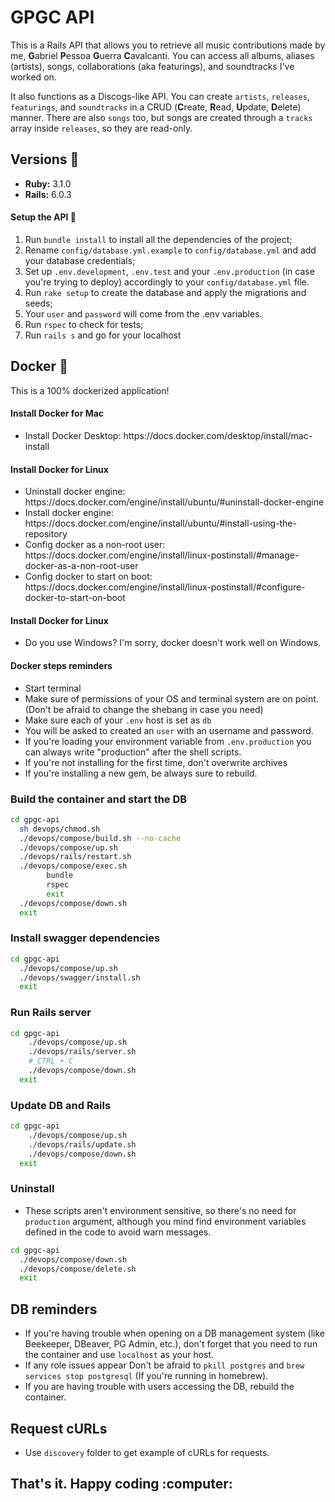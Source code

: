 # GPGC API

This is a Rails API that allows you to retrieve all music contributions made by me, <b>G</b>abriel <b>P</b>essoa <b>G</b>uerra <b>C</b>avalcanti. You can access all albums, aliases (artists), songs, collaborations (aka featurings), and soundtracks I've worked on.

It also functions as a Discogs-like API. You can create `artists`, `releases`, `featurings`, and `soundtracks` in a CRUD (<b>C</b>reate, <b>R</b>ead, <b>U</b>pdate, <b>D</b>elete) manner. There are also `songs` too, but songs are created through a `tracks` array inside `releases`, so they are read-only.


## Versions :gem:
* **Ruby:** 3.1.0
* **Rails:** 6.0.3

#### Setup the API :monorail:

1. Run `bundle install` to install all the dependencies of the project;
2. Rename `config/database.yml.example` to `config/database.yml` and add your database credentials;
3. Set up `.env.development`, `.env.test` and your `.env.production` (in case you're trying to deploy) accordingly to your `config/database.yml` file.
3. Run `rake setup` to create the database and apply the migrations and seeds;
4. Your `user` and `password` will come from the .env variables.
5. Run `rspec` to check for tests;
6. Run `rails s` and go for your localhost

## Docker :whale:

<p>This is a 100% dockerized application!</p>

#### Install Docker for Mac
<ul>
    <li>Install Docker Desktop: https://docs.docker.com/desktop/install/mac-install </li>
</ul>

#### Install Docker for Linux
<ul>
    <li>Uninstall docker engine: https://docs.docker.com/engine/install/ubuntu/#uninstall-docker-engine</li>
    <li>Install docker engine: https://docs.docker.com/engine/install/ubuntu/#install-using-the-repository</li>
    <li>Config docker as a non-root user: https://docs.docker.com/engine/install/linux-postinstall/#manage-docker-as-a-non-root-user</li>
    <li>Config docker to start on boot: https://docs.docker.com/engine/install/linux-postinstall/#configure-docker-to-start-on-boot</li>
</ul>

#### Install Docker for Linux
<ul>
    <li>Do you use Windows? I'm sorry, docker doesn't work well on Windows. </li>
</ul>

#### Docker steps reminders

- Start terminal
- Make sure of permissions of your OS and terminal system are on point. (Don't be afraid to change the shebang in case you need)
- Make sure each of your `.env` host is set as `db`
- You will be asked to created an `user` with an username and password.
- If you're loading your environment variable from `.env.production` you can always write "production" after the shell scripts. 
- If you're not installing for the first time, don't overwrite archives
- If you're installing a new gem, be always sure to rebuild.


### Build the container and start the DB


```bash
cd gpgc-api
  sh devops/chmod.sh
  ./devops/compose/build.sh --no-cache
  ./devops/compose/up.sh
  ./devops/rails/restart.sh
  ./devops/compose/exec.sh
        bundle
        rspec
        exit
  ./devops/compose/down.sh
  exit
```

### Install swagger dependencies

```bash
cd gpgc-api
  ./devops/compose/up.sh
  ./devops/swagger/install.sh
  exit
```

### Run Rails server

```bash
cd gpgc-api
    ./devops/compose/up.sh
    ./devops/rails/server.sh
    # CTRL + C
    ./devops/compose/down.sh
  exit
```

### Update DB and Rails

```bash
cd gpgc-api
    ./devops/compose/up.sh
    ./devops/rails/update.sh
    ./devops/compose/down.sh
  exit
```

### Uninstall

- These scripts aren't environment sensitive, so there's no need for `production` argument, although you mind find environment variables defined in the code to avoid warn messages.

```bash
cd gpgc-api
  ./devops/compose/down.sh
  ./devops/compose/delete.sh
  exit
```

## DB reminders

- If you're having trouble when opening on a DB management system (like Beekeeper, DBeaver, PG Admin, etc.), don't forget that you need to run the container and use `localhost` as your host. 
- If any role issues appear Don't be afraid to `pkill postgres` and `brew services stop postgresql` (If you're running in homebrew).
- If you are having trouble with users accessing the DB, rebuild the container.


## Request cURLs

- Use `discovery` folder to get example of cURLs for requests.

<h2>That's it. Happy coding :computer:</h2> 
